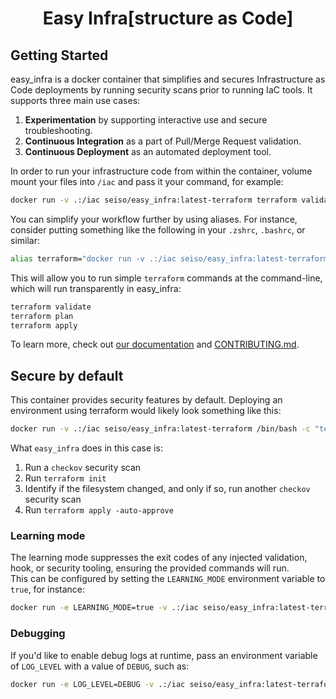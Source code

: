 <h1 align="center">Easy Infra[structure as Code]</h1>

## Getting Started

easy_infra is a docker container that simplifies and secures Infrastructure as Code deployments by running security scans prior to running IaC tools. It
supports three main use cases:

1. **Experimentation** by supporting interactive use and secure troubleshooting.
1. **Continuous Integration** as a part of Pull/Merge Request validation.
1. **Continuous Deployment** as an automated deployment tool.

In order to run your infrastructure code from within the container, volume mount your files into `/iac` and pass it your command, for example:

```bash
docker run -v .:/iac seiso/easy_infra:latest-terraform terraform validate
```

You can simplify your workflow further by using aliases. For instance, consider putting something like the following in your `.zshrc`, `.bashrc`, or similar:

```bash
alias terraform="docker run -v .:/iac seiso/easy_infra:latest-terraform terraform"
```

This will allow you to run simple `terraform` commands at the command-line, which will run transparently in easy_infra:

```bash
terraform validate
terraform plan
terraform apply
```

To learn more, check out [our documentation](https://easy-infra.readthedocs.io/) and [CONTRIBUTING.md](./CONTRIBUTING.md).

## Secure by default

This container provides security features by default.  Deploying an environment using terraform would likely look something like this:

```bash
docker run -v .:/iac seiso/easy_infra:latest-terraform /bin/bash -c "terraform init && terraform apply -auto-approve"
```

What `easy_infra` does in this case is:

1. Run a `checkov` security scan
1. Run `terraform init`
1. Identify if the filesystem changed, and only if so, run another `checkov` security scan
1. Run `terraform apply -auto-approve`

### Learning mode

The learning mode suppresses the exit codes of any injected validation, hook, or security tooling, ensuring the provided commands will run.  
This can be configured by setting the `LEARNING_MODE` environment variable to `true`, for instance:

```bash
docker run -e LEARNING_MODE=true -v .:/iac seiso/easy_infra:latest-terraform terraform apply -auto-approve
```

### Debugging

If you'd like to enable debug logs at runtime, pass an environment variable of `LOG_LEVEL` with a value of `DEBUG`, such as:

```bash
docker run -e LOG_LEVEL=DEBUG -v .:/iac seiso/easy_infra:latest-terraform terraform validate
```
